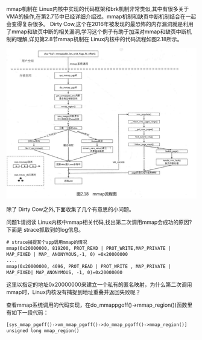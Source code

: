 mmap机制在 Linux内核中实现的代码框架和brk机制非常类似,其中有很多关于VMA的操作,在第2.7节中已经详细介绍过。mmap机制和缺页中断机制结合在一起会变得复杂很多。 Dirty Cow,这个在2016年被发现的最恐怖的内存漏洞就是利用了mmap和缺页中断的相关漏洞,学习这个例子有助于加深对mmap和缺页中断机制的理解,详见第2.8节mmap机制在 Linux内核中的代码流程如图2.18所示。

![mmap流程图](picture/mmap流程图.png)

除了 Dirty Cow之外,下面收集了几个有意思的小问题。

问题1:请阅读 Linux内核中mmap相关代码,找出第二次调用mmap会成功的原因? 下面是 strace抓取到的log信息。

```
# strace捕捉某个app调用mmap的情况 
mmap(0x20000000, 819200, PROT_READ | PROT_WRITE,MAP_PRIVATE | MAP_FIXED | MAP_ ANONYMOUS,-1, 0) =0x20000000 
....
mmap(0x20000000, 4096, PROT_READ | PROT_WRITE , MAP_PRIVATE | MAP_FIXED| MAP_ANONYMOUS, -1, 0)=0x20000000
```

这里以指定的地址0x20000000来建立一个私有的匿名映射，为什么第二次调用mmap时，Linux内核没有捕捉到地址重叠并返回失败呢？

查看mmap系统调用的代码实现，在do_mmappgoff()->mmap_region())函数里有如下一段代码：

```
[sys_mmap_pgoff()->vm_mmap_pgoff()->do_mmap_pgoff()->mmap_region()]
unsigned long mmap_region()
```

